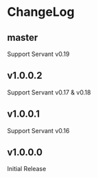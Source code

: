 # ChangeLog

## master

Support Servant v0.19

## v1.0.0.2

Support Servant v0.17 & v0.18

## v1.0.0.1

Support Servant v0.16

## v1.0.0.0

Initial Release
